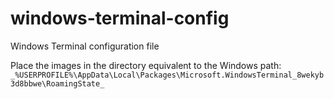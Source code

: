 # windows-terminal-config

Windows Terminal configuration file

Place the images in the directory equivalent to the Windows path:
`_%USERPROFILE%\AppData\Local\Packages\Microsoft.WindowsTerminal_8wekyb3d8bbwe\RoamingState_`
